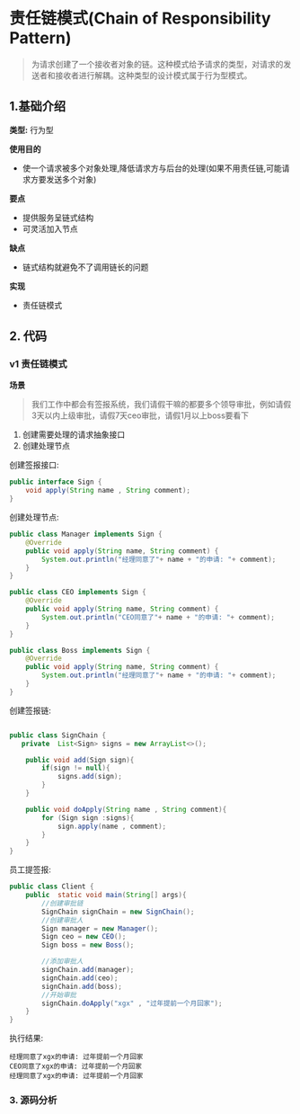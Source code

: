 # 责任链模式(Chain of Responsibility Pattern)
> 为请求创建了一个接收者对象的链。这种模式给予请求的类型，对请求的发送者和接收者进行解耦。这种类型的设计模式属于行为型模式。

## 1.基础介绍

**类型:** 行为型

**使用目的**
+ 使一个请求被多个对象处理,降低请求方与后台的处理(如果不用责任链,可能请求方要发送多个对象)

**要点**
+ 提供服务呈链式结构
+ 可灵活加入节点

**缺点**
+ 链式结构就避免不了调用链长的问题

**实现**
+ 责任链模式

## 2. 代码

### v1 责任链模式
**场景**
> 我们工作中都会有签报系统，我们请假干嘛的都要多个领导审批，例如请假3天以内上级审批，请假7天ceo审批，请假1月以上boss要看下
1. 创建需要处理的请求抽象接口
2. 创建处理节点

创建签报接口:
```java
public interface Sign {
    void apply(String name , String comment);
}
```
创建处理节点:
```java
public class Manager implements Sign {
    @Override
    public void apply(String name, String comment) {
        System.out.println("经理同意了"+ name + "的申请: "+ comment);
    }
}

public class CEO implements Sign {
    @Override
    public void apply(String name, String comment) {
        System.out.println("CEO同意了"+ name + "的申请: "+ comment);
    }
}

public class Boss implements Sign {
    @Override
    public void apply(String name, String comment) {
        System.out.println("经理同意了"+ name + "的申请: "+ comment);
    }
}
```

创建签报链:
```java

public class SignChain {
   private  List<Sign> signs = new ArrayList<>();

    public void add(Sign sign){
        if(sign != null){
            signs.add(sign);
        }
    }

    public void doApply(String name , String comment){
        for (Sign sign :signs){
            sign.apply(name , comment);
        }
    }
}
```
员工提签报:
```java
public class Client {
    public  static void main(String[] args){
        //创建审批链
        SignChain signChain = new SignChain();
        //创建审批人
        Sign manager = new Manager();
        Sign ceo = new CEO();
        Sign boss = new Boss();

        //添加审批人
        signChain.add(manager);
        signChain.add(ceo);
        signChain.add(boss);
        //开始审批
        signChain.doApply("xgx" , "过年提前一个月回家");
    }
}
```
执行结果:
```text
经理同意了xgx的申请: 过年提前一个月回家
CEO同意了xgx的申请: 过年提前一个月回家
经理同意了xgx的申请: 过年提前一个月回家
```

### 3. 源码分析










































